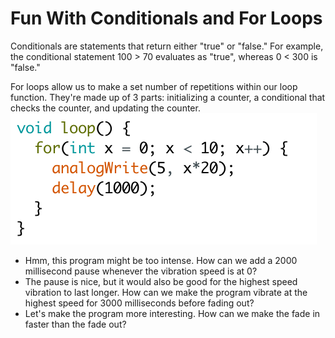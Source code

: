 # Fun With Conditionals and For Loops
Conditionals are statements that return either "true" or "false." For example, the conditional statement 100 > 70 evaluates as "true", whereas 0 < 300 is "false."

For loops allow us to make a set number of repetitions within our loop function. They're made up of 3 parts: initializing a counter, a conditional that checks the counter, and updating the counter.<br> <img src="for_loop.png"><br>

* Hmm, this program might be too intense. How can we add a 2000 millisecond pause whenever the vibration speed is at 0?
* The pause is nice, but it would also be good for the highest speed vibration to last longer. How can we make the program vibrate at the highest speed for 3000 milliseconds before fading out?
* Let's make the program more interesting. How can we make the fade in faster than the fade out?

